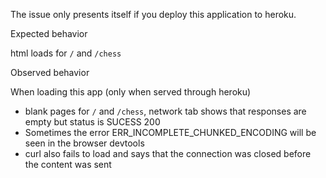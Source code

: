 The issue only presents itself if you deploy this application to heroku.

Expected behavior

html loads for `/` and `/chess`

Observed behavior

When loading this app (only when served through heroku)

 * blank pages for `/` and `/chess`, network tab shows that responses are empty but status is SUCESS 200
 * Sometimes the error ERR_INCOMPLETE_CHUNKED_ENCODING will be seen in the browser devtools
 * curl also fails to load and says that the connection was closed before the content was sent
